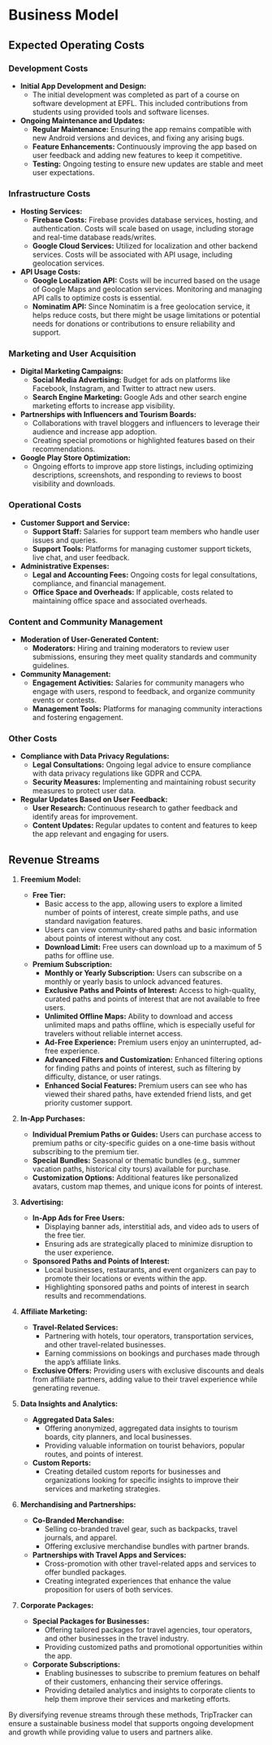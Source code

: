 # Business Model

## Expected Operating Costs

### Development Costs
- **Initial App Development and Design:**
  - The initial development was completed as part of a course on software development at EPFL. This included contributions from students using provided tools and software licenses.
- **Ongoing Maintenance and Updates:**
  - **Regular Maintenance:** Ensuring the app remains compatible with new Android versions and devices, and fixing any arising bugs.
  - **Feature Enhancements:** Continuously improving the app based on user feedback and adding new features to keep it competitive.
  - **Testing:** Ongoing testing to ensure new updates are stable and meet user expectations.

### Infrastructure Costs
- **Hosting Services:**
  - **Firebase Costs:** Firebase provides database services, hosting, and authentication. Costs will scale based on usage, including storage and real-time database reads/writes.
  - **Google Cloud Services:** Utilized for localization and other backend services. Costs will be associated with API usage, including geolocation services.
- **API Usage Costs:**
  - **Google Localization API:** Costs will be incurred based on the usage of Google Maps and geolocation services. Monitoring and managing API calls to optimize costs is essential.
  - **Nominatim API:** Since Nominatim is a free geolocation service, it helps reduce costs, but there might be usage limitations or potential needs for donations or contributions to ensure reliability and support.

### Marketing and User Acquisition
- **Digital Marketing Campaigns:**
  - **Social Media Advertising:** Budget for ads on platforms like Facebook, Instagram, and Twitter to attract new users.
  - **Search Engine Marketing:** Google Ads and other search engine marketing efforts to increase app visibility.
- **Partnerships with Influencers and Tourism Boards:**
  - Collaborations with travel bloggers and influencers to leverage their audience and increase app adoption.
  - Creating special promotions or highlighted features based on their recommendations.
- **Google Play Store Optimization:**
  - Ongoing efforts to improve app store listings, including optimizing descriptions, screenshots, and responding to reviews to boost visibility and downloads.

### Operational Costs
- **Customer Support and Service:**
  - **Support Staff:** Salaries for support team members who handle user issues and queries.
  - **Support Tools:** Platforms for managing customer support tickets, live chat, and user feedback.
- **Administrative Expenses:**
  - **Legal and Accounting Fees:** Ongoing costs for legal consultations, compliance, and financial management.
  - **Office Space and Overheads:** If applicable, costs related to maintaining office space and associated overheads.

### Content and Community Management
- **Moderation of User-Generated Content:**
  - **Moderators:** Hiring and training moderators to review user submissions, ensuring they meet quality standards and community guidelines.
- **Community Management:**
  - **Engagement Activities:** Salaries for community managers who engage with users, respond to feedback, and organize community events or contests.
  - **Management Tools:** Platforms for managing community interactions and fostering engagement.

### Other Costs
- **Compliance with Data Privacy Regulations:**
  - **Legal Consultations:** Ongoing legal advice to ensure compliance with data privacy regulations like GDPR and CCPA.
  - **Security Measures:** Implementing and maintaining robust security measures to protect user data.
- **Regular Updates Based on User Feedback:**
  - **User Research:** Continuous research to gather feedback and identify areas for improvement.
  - **Content Updates:** Regular updates to content and features to keep the app relevant and engaging for users.

## Revenue Streams

1. **Freemium Model:**
   - **Free Tier:**
     - Basic access to the app, allowing users to explore a limited number of points of interest, create simple paths, and use standard navigation features.
     - Users can view community-shared paths and basic information about points of interest without any cost.
     - **Download Limit:** Free users can download up to a maximum of 5 paths for offline use.
   - **Premium Subscription:**
     - **Monthly or Yearly Subscription:** Users can subscribe on a monthly or yearly basis to unlock advanced features.
     - **Exclusive Paths and Points of Interest:** Access to high-quality, curated paths and points of interest that are not available to free users.
     - **Unlimited Offline Maps:** Ability to download and access unlimited maps and paths offline, which is especially useful for travelers without reliable internet access.
     - **Ad-Free Experience:** Premium users enjoy an uninterrupted, ad-free experience.
     - **Advanced Filters and Customization:** Enhanced filtering options for finding paths and points of interest, such as filtering by difficulty, distance, or user ratings.
     - **Enhanced Social Features:** Premium users can see who has viewed their shared paths, have extended friend lists, and get priority customer support.

2. **In-App Purchases:**
   - **Individual Premium Paths or Guides:** Users can purchase access to premium paths or city-specific guides on a one-time basis without subscribing to the premium tier.
   - **Special Bundles:** Seasonal or thematic bundles (e.g., summer vacation paths, historical city tours) available for purchase.
   - **Customization Options:** Additional features like personalized avatars, custom map themes, and unique icons for points of interest.

3. **Advertising:**
   - **In-App Ads for Free Users:**
     - Displaying banner ads, interstitial ads, and video ads to users of the free tier.
     - Ensuring ads are strategically placed to minimize disruption to the user experience.
   - **Sponsored Paths and Points of Interest:**
     - Local businesses, restaurants, and event organizers can pay to promote their locations or events within the app.
     - Highlighting sponsored paths and points of interest in search results and recommendations.

4. **Affiliate Marketing:**
   - **Travel-Related Services:**
     - Partnering with hotels, tour operators, transportation services, and other travel-related businesses.
     - Earning commissions on bookings and purchases made through the app’s affiliate links.
   - **Exclusive Offers:** Providing users with exclusive discounts and deals from affiliate partners, adding value to their travel experience while generating revenue.

5. **Data Insights and Analytics:**
   - **Aggregated Data Sales:**
     - Offering anonymized, aggregated data insights to tourism boards, city planners, and local businesses.
     - Providing valuable information on tourist behaviors, popular routes, and points of interest.
   - **Custom Reports:**
     - Creating detailed custom reports for businesses and organizations looking for specific insights to improve their services and marketing strategies.

6. **Merchandising and Partnerships:**
   - **Co-Branded Merchandise:**
     - Selling co-branded travel gear, such as backpacks, travel journals, and apparel.
     - Offering exclusive merchandise bundles with partner brands.
   - **Partnerships with Travel Apps and Services:**
     - Cross-promotion with other travel-related apps and services to offer bundled packages.
     - Creating integrated experiences that enhance the value proposition for users of both services.

7. **Corporate Packages:**
   - **Special Packages for Businesses:**
     - Offering tailored packages for travel agencies, tour operators, and other businesses in the travel industry.
     - Providing customized paths and promotional opportunities within the app.
   - **Corporate Subscriptions:**
     - Enabling businesses to subscribe to premium features on behalf of their customers, enhancing their service offerings.
     - Providing detailed analytics and insights to corporate clients to help them improve their services and marketing efforts.

By diversifying revenue streams through these methods, TripTracker can ensure a sustainable business model that supports ongoing development and growth while providing value to users and partners alike.

